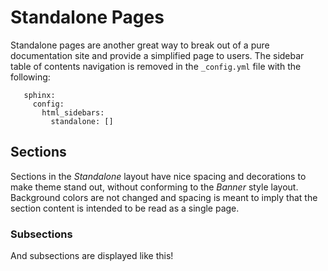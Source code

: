 # Standalone Pages

Standalone pages are another great way to break out of a pure documentation site and provide a simplified page to users. The sidebar table of contents navigation is removed in the `_config.yml` file with the following:

```
   sphinx:
     config:
       html_sidebars:
         standalone: []
```

## Sections

Sections in the *Standalone* layout have nice spacing and decorations to make theme
stand out, without conforming to the *Banner* style layout.  Background colors are
not changed and spacing is meant to imply that the section content is intended to be
read as a single page.

### Subsections

And subsections are displayed like this!